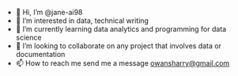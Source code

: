 - 👋 Hi, I’m @jane-ai98
- 👀 I’m interested in data, technical writing
- 🌱 I’m currently learning data analytics and programming for data science
- 💞️ I’m looking to collaborate on any project that involves data or documentation
- 📫 How to reach me send me a message owansharry@gmail.com

<!---
jane-ai98/jane-ai98 is a ✨ special ✨ repository because its `README.md` (this file) appears on your GitHub profile.
You can click the Preview link to take a look at your changes.
--->
